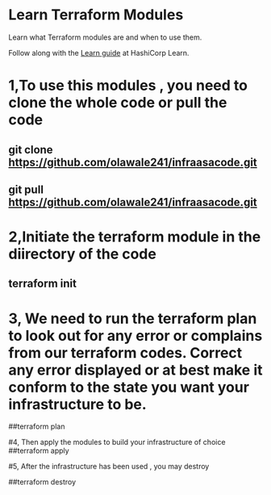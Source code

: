# Learn Terraform Modules

Learn what Terraform modules are and when to use them.

Follow along with the [Learn guide](https://learn.hashicorp.com/terraform/modules/modules-overview) at HashiCorp Learn.

# 1,To use this modules , you need to clone the whole code or pull the code 
 
## git clone https://github.com/olawale241/infraasacode.git 
## git pull https://github.com/olawale241/infraasacode.git

# 2,Initiate the terraform module in the diirectory of the code 
## terraform init 

# 3, We need to run the terraform plan to look out for any error or complains from our terraform codes. Correct any error displayed or at best make it conform to the state you want your infrastructure to be.

##terraform plan

#4, Then apply the modules to build your infrastructure of choice 
##terraform apply 

#5, After the infrastructure has been used , you may destroy 

##terraform destroy 



